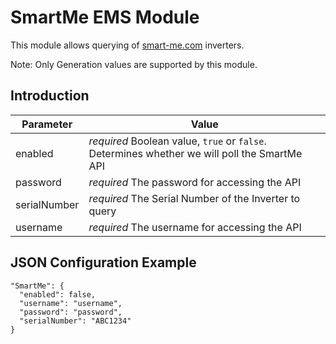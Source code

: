 # SmartMe EMS Module

This module allows querying of [smart-me.com](https://smart-me.com/swagger/ui/index) inverters.

Note: Only Generation values are supported by this module.

## Introduction

| **Parameter** | **Value** |
| ------------- | --------- |
| enabled       | *required* Boolean value, ```true``` or ```false```. Determines whether we will poll the SmartMe API |
| password      | *required* The password for accessing the API |
| serialNumber  | *required* The Serial Number of the Inverter to query |
| username      | *required* The username for accessing the API |

## JSON Configuration Example

```
"SmartMe": {
  "enabled": false,
  "username": "username",
  "password": "password",
  "serialNumber": "ABC1234"
}

```
